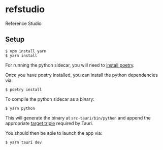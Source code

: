 # refstudio

Reference Studio

## Setup
```
$ npm install yarn
$ yarn install
```

For running the python sidecar, you will need to [install poetry](https://python-poetry.org/).

Once you have poetry installed, you can install the python dependencies via:
```
$ poetry install
```

To compile the python sidecar as a binary:
```
$ yarn python
```
This will generate the binary at `src-tauri/bin/python` and append the appropriate [target triple](https://tauri.app/v1/guides/building/sidecar) required by Tauri.

You should then be able to launch the app via:
```
$ yarn tauri dev
```



